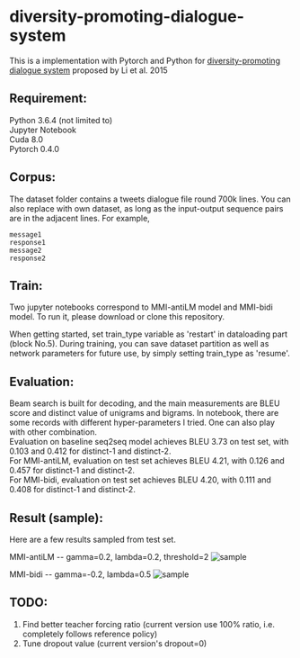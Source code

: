 # diversity-promoting-dialogue-system

This is a implementation with Pytorch and Python for [diversity-promoting dialogue system](https://arxiv.org/pdf/1510.03055.pdf) proposed by Li et al. 2015  


## Requirement:  
Python 3.6.4 (not limited to)  
Jupyter Notebook  
Cuda 8.0  
Pytorch 0.4.0  


## Corpus:
The dataset folder contains a tweets dialogue file round 700k lines. You can also replace with own dataset, as long as the input-output sequence pairs are in the adjacent lines. For example,  
```
message1
response1
message2
response2
```


## Train:
Two jupyter notebooks correspond to MMI-antiLM model and MMI-bidi model. To run it, please download or clone this repository.  

When getting started, set train_type variable as 'restart' in dataloading part (block No.5). During training, you can save dataset partition as well as network parameters for future use, by simply setting train_type as 'resume'.  


## Evaluation:
Beam search is built for decoding, and the main measurements are BLEU score and distinct value of unigrams and bigrams. In notebook, there are some records with different hyper-parameters I tried. One can also play with other combination.  
Evaluation on baseline seq2seq model achieves BLEU 3.73 on test set, with 0.103 and 0.412 for distinct-1 and distinct-2.  
For MMI-antiLM, evaluation on test set achieves BLEU 4.21, with 0.126 and 0.457 for distinct-1 and distinct-2.  
For MMI-bidi, evaluation on test set achieves BLEU 4.20, with 0.111 and 0.408 for distinct-1 and distinct-2.  

## Result (sample):
Here are a few results sampled from test set.

MMI-antiLM -- gamma=0.2, lambda=0.2, threshold=2
![sample](https://github.com/YifanZhou95/diversity-promoting-dialogue-system/blob/master/sample/sample_retweet_anti.PNG)

MMI-bidi -- gamma=-0.2, lambda=0.5
![sample](https://github.com/YifanZhou95/diversity-promoting-dialogue-system/blob/master/sample/sample_show_bidi.PNG)

## TODO:
1. Find better teacher forcing ratio (current version use 100% ratio, i.e. completely follows reference policy)
2. Tune dropout value (current version's dropout=0)
